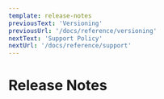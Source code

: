 ```yaml
---
template: release-notes
previousText: 'Versioning'
previousUrl: '/docs/reference/versioning'
nextText: 'Support Policy'
nextUrl: '/docs/reference/support'
---
```


# Release Notes